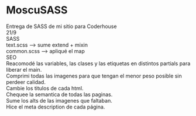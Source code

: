 # MoscuSASS
Entrega de SASS de mi sitio para Coderhouse <br>
21/9 <br>
SASS <br>
text.scss --> sume extend + mixin  <br>
common.scss --> apliqué el map <br>
SEO  <br>
Reacomodé las variables, las clases y las etiquetas en distintos partials para liberar el main. <br>
Comprimi todas las imagenes para que tengan el menor peso posible sin perdeer calidad. <br> 
Cambie los titulos de cada html. <br>
Chequee la semantica de todas las paginas. <br>
Sume los alts de las imagenes que faltaban. <br>
Hice el meta description de cada página. <br>
